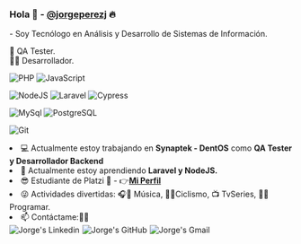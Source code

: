  <h3>
    Hola 👋 - <a href="https://github.com/jorgeperezj/">@jorgeperezj</a> 🔥
</h3>
<p>
    - Soy Tecnólogo en Análisis y Desarrollo de Sistemas de Información.
</p>

🐞 QA Tester.<br>
👨‍💻 Desarrollador.

![PHP](https://img.shields.io/badge/-PHP-black?logo=php&style=flathttps://img.shields.io/badge/-PHP-black?logo=php&style=flat)
![JavaScript](https://img.shields.io/badge/-JavaScript-F7DF1E?logo=javascript&logoColor=white&style=flat)

![NodeJS](https://img.shields.io/badge/-NodeJS-57A645?logo=node.js&logoColor=white&style=flat)
![Laravel](https://img.shields.io/badge/-Laravel-white?logo=laravel&logoColor=red&style=flat)
![Cypress](https://img.shields.io/badge/-Cypress-black?logo=cypress&logoColor=white&style=flat)

![MySql](https://img.shields.io/badge/-MySQL-00618A?logo=mysql&logoColor=white&style=flat)
![PostgreSQL](https://img.shields.io/badge/-PostgreSQL-white?logo=postgresql&style=flat)

![Git](https://img.shields.io/badge/-Git-white?logo=git&style=flat)

<li>💻 Actualmente estoy trabajando en <b>Synaptek - DentOS</b> como <b>QA Tester y Desarrollador Backend</b></li>
<li>🌱 Actualmente estoy aprendiendo <b>Laravel y NodeJS.</b></li>
<li>😎 Estudiante de Platzi 💚 - 👉<a href="https://platzi.com/p/Jorgeperezj/"><b>Mi Perfil</b></a></li>
<li>😜 Actividades divertidas: 🎧🎻 Música, 🚴🏻Ciclismo, 📺 TvSeries, 👨‍💻 Programar.</li>
<li>📫 Contáctame:👀📌</li>
<div>
    <a href="https://www.linkedin.com/in/jorgeperezj/">
        <img align="left" style="margin-right:5px;" alt="Jorge's Linkedin" title="Linkedin" src="https://img.shields.io/badge/-blue?logo=linkedin&style=flat" />
    </a>
    <a href="https://github.com/jorgeperezj/">
	<img align="left" style="margin-right:5px;" alt="Jorge's GitHub" title="GitHub" src="https://img.shields.io/badge/-black?logo=github&style=flat" />
    </a>
    <a href="mailto:jperezjimenez3@gmail.com">
	<img align="left" style="margin-right:5px;" alt="Jorge's Gmail" title="Gmail" src="https://img.shields.io/badge/-white?logo=gmail&style=flat" />
    </a>
</div>
